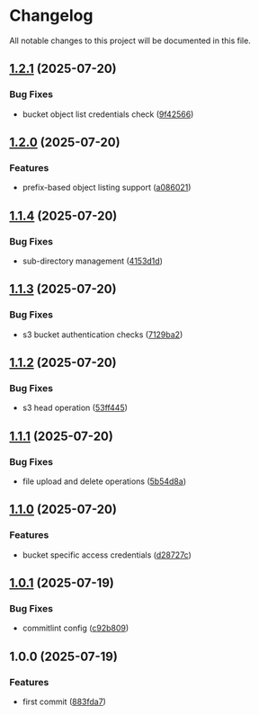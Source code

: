 # Changelog

All notable changes to this project will be documented in this file.

## [1.2.1](https://github.com/forepath/laravel-s3-server/compare/v1.2.0...v1.2.1) (2025-07-20)


### Bug Fixes

* bucket object list credentials check ([9f42566](https://github.com/forepath/laravel-s3-server/commit/9f42566719c59937c59d6b04d7a6db84d6842030))

## [1.2.0](https://github.com/forepath/laravel-s3-server/compare/v1.1.4...v1.2.0) (2025-07-20)


### Features

* prefix-based object listing support ([a086021](https://github.com/forepath/laravel-s3-server/commit/a086021471dda10d820c22075218b4c7e3a45d5a))

## [1.1.4](https://github.com/forepath/laravel-s3-server/compare/v1.1.3...v1.1.4) (2025-07-20)


### Bug Fixes

* sub-directory management ([4153d1d](https://github.com/forepath/laravel-s3-server/commit/4153d1d2abd8eb4a40b492c37da729d2106d2663))

## [1.1.3](https://github.com/forepath/laravel-s3-server/compare/v1.1.2...v1.1.3) (2025-07-20)


### Bug Fixes

* s3 bucket authentication checks ([7129ba2](https://github.com/forepath/laravel-s3-server/commit/7129ba2d941dfa39b3fc7d4e7f7a971ecec92687))

## [1.1.2](https://github.com/forepath/laravel-s3-server/compare/v1.1.1...v1.1.2) (2025-07-20)


### Bug Fixes

* s3 head operation ([53ff445](https://github.com/forepath/laravel-s3-server/commit/53ff445c837bc6b5d34c80b4bd6a829d90d4ef27))

## [1.1.1](https://github.com/forepath/laravel-s3-server/compare/v1.1.0...v1.1.1) (2025-07-20)


### Bug Fixes

* file upload and delete operations ([5b54d8a](https://github.com/forepath/laravel-s3-server/commit/5b54d8a21cf2511c5536369ae7c5befe46951303))

## [1.1.0](https://github.com/forepath/laravel-s3-server/compare/v1.0.1...v1.1.0) (2025-07-20)


### Features

* bucket specific access credentials ([d28727c](https://github.com/forepath/laravel-s3-server/commit/d28727c5021656d5f6038756aba1b990e0ce0cd7))

## [1.0.1](https://github.com/forepath/laravel-s3-server/compare/v1.0.0...v1.0.1) (2025-07-19)


### Bug Fixes

* commitlint config ([c92b809](https://github.com/forepath/laravel-s3-server/commit/c92b809867bd348a224304571ef170448062618e))

## 1.0.0 (2025-07-19)


### Features

* first commit ([883fda7](https://github.com/forepath/laravel-s3-server/commit/883fda7fbd3f4b183eeefac3dbde7c562b9260e2))
